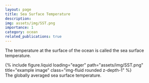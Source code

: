 ```yaml
---
layout: page
title: Sea Surface Temperature
description:
img: assets/img/SST.png
importance: 1
category: ocean
related_publications: true
---
```


The temperature at the surface of the ocean is called the sea surface temperature.

<div class="row">
    <div class="col-sm mt-3 mt-md-0">
        {% include figure.liquid loading="eager" path="assets/img/SST.png" title="example image" class="img-fluid rounded z-depth-1" %}
    </div>
</div>
<div class="caption">
    The globally averaged sea surface temperature.
</div>
